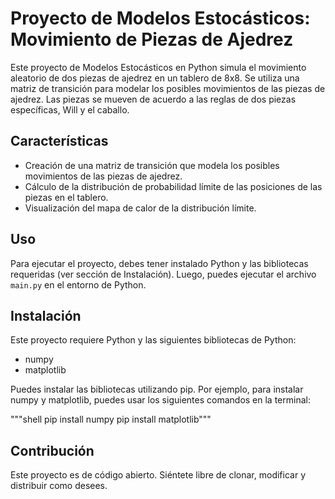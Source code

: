 # Proyecto de Modelos Estocásticos: Movimiento de Piezas de Ajedrez

Este proyecto de Modelos Estocásticos en Python simula el movimiento aleatorio de dos piezas de ajedrez en un tablero de 8x8. Se utiliza una matriz de transición para modelar los posibles movimientos de las piezas de ajedrez. Las piezas se mueven de acuerdo a las reglas de dos piezas específicas, Will y el caballo.

## Características

- Creación de una matriz de transición que modela los posibles movimientos de las piezas de ajedrez.
- Cálculo de la distribución de probabilidad límite de las posiciones de las piezas en el tablero.
- Visualización del mapa de calor de la distribución límite.

## Uso

Para ejecutar el proyecto, debes tener instalado Python y las bibliotecas requeridas (ver sección de Instalación). Luego, puedes ejecutar el archivo `main.py` en el entorno de Python.

## Instalación

Este proyecto requiere Python y las siguientes bibliotecas de Python:

- numpy
- matplotlib

Puedes instalar las bibliotecas utilizando pip. Por ejemplo, para instalar numpy y matplotlib, puedes usar los siguientes comandos en la terminal:

"""shell
pip install numpy
pip install matplotlib"""

## Contribución

Este proyecto es de código abierto. Siéntete libre de clonar, modificar y distribuir como desees.
